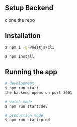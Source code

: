 
## Setup Backend
clone the repo


## Installation

```bash
$ npm i -g @nestjs/cli

$ npm install
```

## Running the app

```bash
# development
$ npm run start
the backend opens on port 3001

# watch mode
$ npm run start:dev

# production mode
$ npm run start:prod
```


